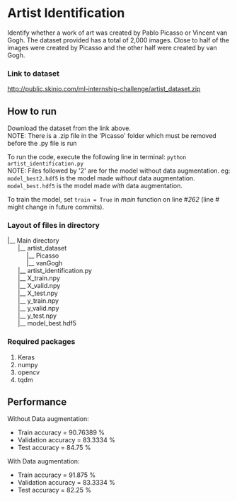 # Artist Identification
Identify whether a work of art was created by Pablo Picasso or Vincent van Gogh. The dataset provided has a total of 2,000 images. Close to half of the images were created by Picasso and the other half were created by van Gogh.

### Link to dataset
http://public.skinio.com/ml-internship-challenge/artist_dataset.zip

## How to run
Download the dataset from the link above. <br />
NOTE: There is a .zip file in the 'Picasso' folder which must be removed before the .py file is run 

To run the code, execute the following line in terminal: `python artist_identification.py` <br />
NOTE: Files followed by '2' are for the model without data augmentation. eg: `model_best2.hdf5` is the model made *without* data augmentation. `model_best.hdf5` is the model made *with* data augmentation.

To train the model, set `train = True` in *main* function on line #*262* (line # might change in future commits).

### Layout of files in directory
|__ Main directory <br />
&nbsp; &nbsp; &nbsp;    |__ artist_dataset <br />
&nbsp; &nbsp; &nbsp;&nbsp; &nbsp; &nbsp;          |__  Picasso <br />
&nbsp; &nbsp; &nbsp;&nbsp; &nbsp; &nbsp;         |__ vanGogh <br />
&nbsp; &nbsp; &nbsp;    |__ artist_identification.py <br />
&nbsp; &nbsp; &nbsp;    |__ X_train.npy <br />
&nbsp; &nbsp; &nbsp;    |__ X_valid.npy <br />
&nbsp; &nbsp; &nbsp;    |__ X_test.npy <br />
&nbsp; &nbsp; &nbsp;    |__ y_train.npy <br />
&nbsp; &nbsp; &nbsp;    |__ y_valid.npy <br />
&nbsp; &nbsp; &nbsp;    |__ y_test.npy <br />
&nbsp; &nbsp; &nbsp;    |__ model_best.hdf5 <br />


### Required packages
1. Keras
2. numpy
3. opencv
4. tqdm

## Performance
Without Data augmentation:
-	Train accuracy = 90.76389 %
-	Validation accuracy = 83.3334 %
-	Test accuracy = 84.75 %

With Data augmentation:
-	Train accuracy = 91.875 %
-	Validation accuracy = 83.3334 %
-	Test accuracy = 82.25 %

